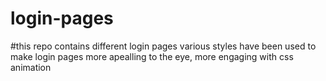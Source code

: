 # login-pages
#this repo contains different login pages
various styles have been used to make login pages more apealling to the eye, more engaging with css animation
